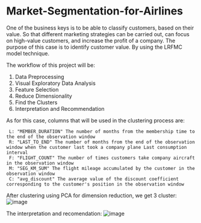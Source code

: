 # Market-Segmentation-for-Airlines

One of the business keys is to be able to classify customers, based on their value. So that different marketing strategies can be carried out, can focus on high-value customers, and increase the profit of a company. The purpose of this case is to identify customer value. By using the LRFMC model technique. 

The workflow of this project will be:

1. Data Preprocessing
2. Visual Exploratory Data Analysis
3. Feature Selection
4. Reduce Dimensionality
5. Find the Clusters
6. Interpretation and Recommendation

As for this case, columns that will be used in the clustering process are:

     L: "MEMBER_DURATION" The number of months from the membership time to the end of the observation window
     R: "LAST_TO_END" The number of months from the end of the observation window when the customer last took a company plane Last consumption interval
     F: "FLIGHT_COUNT" The number of times customers take company aircraft in the observation window
     M: "SEG_KM_SUM" The flight mileage accumulated by the customer in the observation window
     C: "avg_discount" The average value of the discount coefficient corresponding to the customer's position in the observation window


After clustering using PCA for dimension reduction, we get 3 cluster:
![image](https://user-images.githubusercontent.com/84758353/179644553-65dca346-4cbd-45d3-9fa1-c5d74aeef76c.png)

The interpretation and recomendation:
![image](https://user-images.githubusercontent.com/84758353/179644838-26c51a6c-baad-4790-a20b-819eae351842.png)

 

